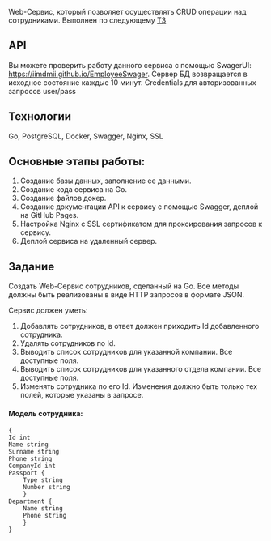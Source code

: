 Web-Сервис, который позволяет осуществлять CRUD операции над сотрудниками. Выполнен по следующему [TЗ](#задание)

## API
Вы можете проверить работу данного сервиса с помощью SwagerUI: https://iimdmii.github.io/EmployeeSwager. Сервер БД возвращается в исходное состояние каждые 10 минут. Credentials для авторизованных запросов user/pass

## Технологии
Go, PostgreSQL, Docker, Swagger, Nginx, SSL 

## Основные этапы работы:
1. Создание базы данных, заполнение ее данными.
2. Создание кода сервиса на Go.
3. Создание файлов докер.
4. Создание документации API к сервису с помощью Swagger, деплой на GitHub Pages.
5. Настройка Nginx с SSL сертификатом для проксирования запросов к сервису. 
6. Деплой сервиса на удаленный сервер.  

## Задание
Создать Web-Сервис сотрудников, сделанный на Go. Все методы должны быть реализованы в виде HTTP запросов в формате JSON.

Сервис должен уметь:
1. Добавлять сотрудников, в ответ должен приходить Id добавленного сотрудника.
2. Удалять сотрудников по Id.
3. Выводить список сотрудников для указанной компании. Все доступные поля.
4. Выводить список сотрудников для указанного отдела компании. Все доступные
поля.
5. Изменять сотрудника по его Id. Изменения должно быть только тех полей, которые указаны в запросе.

#### Модель сотрудника:
```
{
Id int
Name string
Surname string
Phone string
CompanyId int
Passport {
    Type string
    Number string
    }
Department {
    Name string
    Phone string
    }
}
```